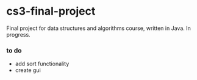 # cs3-final-project
Final project for data structures and algorithms course, written in Java. In progress.

<h3> to do</h3>
<ul>
  <li>add sort functionality</li>
  <li>create gui</li>
</ul>
  
